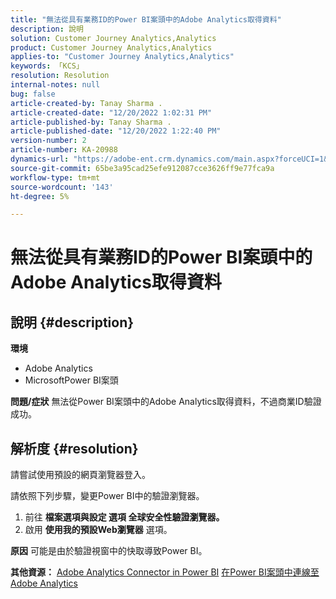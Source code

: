 ```yaml
---
title: "無法從具有業務ID的Power BI案頭中的Adobe Analytics取得資料"
description: 說明
solution: Customer Journey Analytics,Analytics
product: Customer Journey Analytics,Analytics
applies-to: "Customer Journey Analytics,Analytics"
keywords: 「KCS」
resolution: Resolution
internal-notes: null
bug: false
article-created-by: Tanay Sharma .
article-created-date: "12/20/2022 1:02:31 PM"
article-published-by: Tanay Sharma .
article-published-date: "12/20/2022 1:22:40 PM"
version-number: 2
article-number: KA-20988
dynamics-url: "https://adobe-ent.crm.dynamics.com/main.aspx?forceUCI=1&pagetype=entityrecord&etn=knowledgearticle&id=5bb15c8e-6680-ed11-81ac-6045bd006239"
source-git-commit: 65be3a95cad25efe912087cce3626ff9e77fca9a
workflow-type: tm+mt
source-wordcount: '143'
ht-degree: 5%

---
```


# 無法從具有業務ID的Power BI案頭中的Adobe Analytics取得資料

## 說明 {#description}


<b>環境</b>

- Adobe Analytics
- MicrosoftPower BI案頭




<b>問題/症狀</b>
無法從Power BI案頭中的Adobe Analytics取得資料，不過商業ID驗證成功。


## 解析度 {#resolution}


請嘗試使用預設的網頁瀏覽器登入。

請依照下列步驟，變更Power BI中的驗證瀏覽器。

1. 前往 <b>檔案</b><b>選項與設定 </b> <b>選項 </b> <b>全球</b><b>安全性</b><b>驗證瀏覽器。</b>
2. 啟用 <b>使用我的預設Web瀏覽器</b> 選項。


<b>原因</b>
可能是由於驗證視窗中的快取導致Power BI。

<b>其他資源：</b>
[Adobe Analytics Connector in Power BI](https://experienceleague.adobe.com/docs/analytics-learn/tutorials/integrations/power-bi/adobe-analytics-connector-in-power-bi.html?lang=en)
[在Power BI案頭中連線至Adobe Analytics](https://learn.microsoft.com/en-us/power-bi/connect-data/desktop-connect-adobe-analytics)
